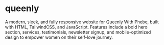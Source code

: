 # queenly
A modern, sleek, and fully responsive website for Queenly With Phebe, built with HTML, TailwindCSS, and JavaScript. Features include a bold hero section, services, testimonials, newsletter signup, and mobile-optimized design to empower women on their self-love journey.
